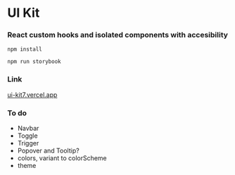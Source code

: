 # UI Kit

### React custom hooks and isolated components with accesibility

`npm install`

`npm run storybook`

### Link

[ui-kit7.vercel.app](https://ui-kit7.vercel.app/)

### To do

- Navbar
- Toggle
- Trigger
- Popover and Tooltip?
- colors, variant to colorScheme
- theme
